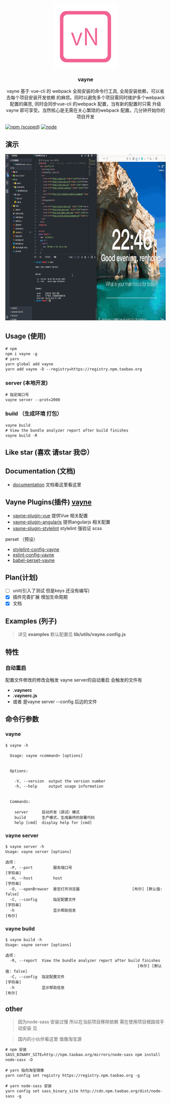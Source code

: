 <p align="center"><a href="https://github.com/xierenyuan/vayne/" target="_blank"><img src="./docs/vn.png"></a></p>
<h3 align="center">vayne</h3>
<p align="center">
  vayne 基于 vue-cli 的 webpack 全局安装的命令行工具, 全局安装依赖，可以省去每个项目安装开发依赖 的麻烦。同时以避免多个项目需同时维护多个webpack 配置的痛苦, 同时会同步vue-cli 的webpack 配置，当有新的配置时只需 升级vayne 即可享受。当然核心是无需在关心繁琐的webpack 配置。几分钟开始你的项目开发
</p>

[![npm (scoped)](https://img.shields.io/npm/v/vayne.svg)](https://www.npmjs.com/package/vayne)
[![node](https://img.shields.io/node/v/vayne.svg)](https://nodejs.org/en/)

## 演示
<p align="center">
  <img src="./docs/vayne.gif" width="926" height="521" />
</p>

## Usage (使用)

```shell
# npm
npm i vayne -g
# yarn
yarn global add vayne
yarn add vayne -D --registry=https://registry.npm.taobao.org
```
### server (本地开发)

```shell
# 指定端口号
vayne server --prot=2000
```
### build （生成环境 打包）

``` shell
vayne build
# View the bundle analyzer report after build finishes
vayne build -R
```

## Like star (喜欢 请star 我😍）

## Documentation (文档)

* [documentation](https://vaynejs.github.io/) 文档看这里看这里

## Vayne Plugins(插件) [vayne](https://github.com/vaynejs)

* [vayne-plugin-vue](https://github.com/vaynejs/vayne-plugin-vue) 提供Vue 相关配置
* [vayne-plugin-angularjs](https://github.com/vaynejs/vayne-plugin-angularjs) 提供angularjs 相关配置 
* [vayne-plugin-stylelint](https://github.com/vaynejs/vayne-plugin-stylelint) stylelint 强验证 scss 

perset （预设）
* [stylelint-config-vayne](https://github.com/vaynejs/stylelint-config-vayne)
* [eslint-config-vayne](https://github.com/vaynejs/eslint-config-vayne)
* [babel-perset-vayne](https://github.com/vaynejs/babel-preset-vayne)

## Plan(计划)

- [ ] unit(引入了测试 但是keys 还没有编写)
- [x] 插件完善扩展 增加生命周期
- [x] 文档

## Examples (列子)
> 详见  __examples__  默认配置见 __lib/utils/vayne.config.js__ 

## 特性

### 自动重启
配置文件修改的修改会触发 vayne server的自动重启 会触发的文件有
* __.vaynerc__
* __.vaynerc.js__
* 或者 是vayne server --config 后边的文件

## 命令行参数

### vayne

```shell
$ vayne -h

  Usage: vayne <command> [options]


  Options:

    -V, --version  output the version number
    -h, --help     output usage information


  Commands:

    server      启动开发（调试）模式
    build       生产模式，生成最终的部署代码
    help [cmd]  display help for [cmd]
```

### vayne server
``` shell
$ vayne server -h
Usage: vayne server [options]

选项：
  -P, --port         服务端口号                                         [字符串]
  -H, --host         host                                               [字符串]
  -O, --openBrowser  是否打开浏览器                       [布尔] [默认值: false]
  -C, --config       指定配置文件                                       [字符串]
  -h                 显示帮助信息                                         [布尔]
```

### vayne build
``` shell
$ vayne build -h
Usage: vayne server [options]

选项：
  -R, --report  View the bundle analyzer report after build finishes
                                                          [布尔] [默认值: false]
  -C, --config  指定配置文件                                            [字符串]
  -h            显示帮助信息                                              [布尔]
```


## other
> 因为node-sass 安装过慢 所以在当前项目移除依赖 需在使用项目根路径手动安装 见

> 国内的小伙伴看这里 值像淘宝源
```shell
# npm 安装
SASS_BINARY_SITE=http://npm.taobao.org/mirrors/node-sass npm install node-sass -D

# yarn 指向淘宝镜像
yarn config set registry https://registry.npm.taobao.org -g

# yarn node-sass 安装
yarn config set sass_binary_site http://cdn.npm.taobao.org/dist/node-sass -g
```
